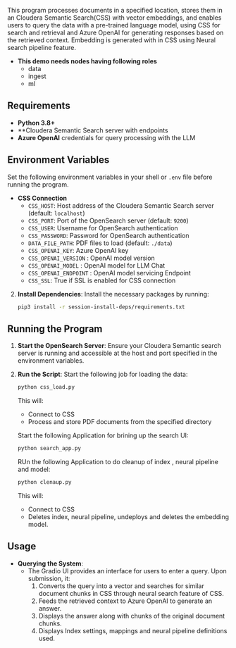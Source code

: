 This program processes documents in a specified location, stores them in an Cloudera Semantic Search(CSS) with vector embeddings, and enables users to query the data with a pre-trained language model, using CSS for search and retrieval and Azure OpenAI for generating responses based on the retrieved context. Embedding is generated with in CSS using Neural search pipeline feature. 

- **This demo needs nodes having following roles**
    - data
    - ingest
    - ml


## Requirements
- **Python 3.8+**
- **Cloudera Semantic Search  server with endpoints 
- **Azure OpenAI** credentials for query processing with the LLM

## Environment Variables
Set the following environment variables in your shell or `.env` file before running the program.

- **CSS Connection**  
  - `CSS_HOST`: Host address of the Cloudera Semantic Search server (default: `localhost`)
  - `CSS_PORT`: Port of the OpenSearch server (default: `9200`)
  - `CSS_USER`: Username for OpenSearch authentication
  - `CSS_PASSWORD`: Password for OpenSearch authentication
  - `DATA_FILE_PATH`: PDF files to load (default: `./data`)
  - `CSS_OPENAI_KEY`: Azure OpenAI key 
  - `CSS_OPENAI_VERSION` : OpenAI model version
  - `CSS_OPENAI_MODEL` : OpenAI model for LLM Chat
  - `CSS_OPENAI_ENDPOINT` : OpenAI model servicing Endpoint
  - `CSS_SSL`:  True if SSL is enabled for CSS connection
  

2. **Install Dependencies**:
   Install the necessary packages by running:
   ```bash
   pip3 install -r session-install-deps/requirements.txt
   ```

## Running the Program
1. **Start the OpenSearch Server**:
   Ensure your Cloudera Semantic search  server is running and accessible at the host and port specified in the environment variables.

2. **Run the Script**:
   Start the following job for loading the data:
   ```python
   python css_load.py 
   ```
   This will:
   - Connect to CSS
   - Process and store PDF documents from the specified directory

   Start the following Application for brining up the search UI:
   ```python
   python search_app.py 
   ```

    RUn  the following Application to do cleanup of index , neural pipeline and model:
   ```python
   python clenaup.py 
   ```
   This will:
   - Connect to CSS
   - Deletes index, neural pipeline, undeploys and deletes the embedding model.

## Usage
- **Querying the System**:
   - The Gradio UI provides an interface for users to enter a query. Upon submission, it:
     1. Converts the query into a vector and searches for similar document chunks in CSS through neural search feature of CSS.
     2. Feeds the retrieved context to Azure OpenAI to generate an answer.
     3. Displays the answer along with chunks  of  the original document chunks.
     4. Displays Index settings, mappings and neural pipeline definitions used.





